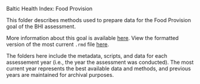 Baltic Health Index: Food Provision

This folder describes methods used to prepare data for the Food Provision goal of the BHI assessment.

More information about this goal is available [here](https://github.com/OHI-Science/bhi-prep/tree/master/ref/goal_summaries/FP.Rmd). 
View the formatted version of the most current `.rmd` file [here](https://github.com/OHI-Science/bhi-prep/tree/master/prep/FP/v2019/fp_prep.rmd).

The folders here include the metadata, scripts, and data for each assessement year (i.e., the year the assessment was conducted). The most current year represents the best available data and methods, and previous years are maintained for archival purposes.
